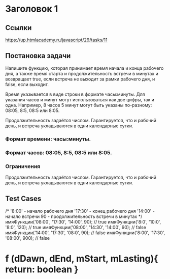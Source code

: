 # Заголовок 1
## Ссылки
https://up.htmlacademy.ru/javascript/29/tasks/11

## Постановка задачи
Напишите функцию, которая принимает время начала и конца рабочего дня, а также время старта и продолжительность встречи в минутах и возвращает true, если встреча не выходит за рамки рабочего дня, и false, если выходит.

Время указывается в виде строки в формате часы:минуты. Для указания часов и минут могут использоваться как две цифры, так и одна. Например, 8 часов 5 минут могут быть указаны по-разному: 08:05, 8:5, 08:5 или 8:05.

Продолжительность задаётся числом. Гарантируется, что и рабочий день, и встреча укладываются в одни календарные сутки.
### Формат времени: часы:минуты.
### Формат часов: 08:05, 8:5, 08:5 или 8:05.

### Ограничения
Продолжительность задаётся числом. Гарантируется, что и рабочий день, и встреча укладываются в одни календарные сутки.


## Test Cases
/*
'8:00' - начало рабочего дня
'17:30' - конец рабочего дня
'14:00' - начало встречи
90 - продолжительность встречи в минутах
*/
имяФункции('08:00', '17:30', '14:00', 90); // true
имяФункции('8:0', '10:0', '8:0', 120);     // true
имяФункции('08:00', '14:30', '14:00', 90); // false
имяФункции('14:00', '17:30', '08:0', 90);  // false
имяФункции('8:00', '17:30', '08:00', 900); // false

# f (dDawn, dEnd, mStart, mLasting){ return: boolean }
